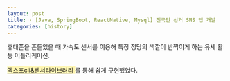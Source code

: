 ```yaml
---
layout: post
title: · [Java, SpringBoot, ReactNative, Mysql] 전국민 선거 SNS 앱 개발
categories: [history]
---
```


휴대폰을 흔들었을 때 가속도 센서를 이용해 특정 정당의 색깔이 반짝이게 하는 유세 활동 어플리케이션.   

<span style="background-color:#fff5b1"> [엑스포cli&센서라이브러리](https://docs.expo.dev/versions/latest/sdk/sensors/) </span>  를 통해 쉽게 구현했었다.